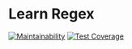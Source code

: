 # Learn Regex

[![Maintainability](https://api.codeclimate.com/v1/badges/0247f7f688f69aa90d76/maintainability)](https://codeclimate.com/github/gtkatakura/furb-learn-regex/maintainability)
[![Test Coverage](https://api.codeclimate.com/v1/badges/0247f7f688f69aa90d76/test_coverage)](https://codeclimate.com/github/gtkatakura/furb-learn-regex/test_coverage)
